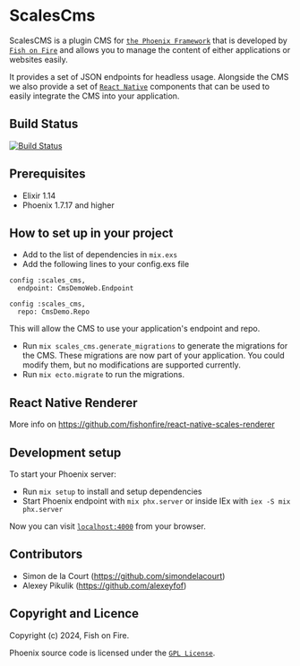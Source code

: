 # ScalesCms
ScalesCMS is a plugin CMS for [`the Phoenix Framework`](https://www.phoenixframework.org/) that is developed by [`Fish on Fire`](https://fishonfire.nl)
and allows you to manage the content of either applications or websites easily.

It provides a set of JSON endpoints for headless usage. Alongside the CMS we also provide a set of
[`React Native`](https://reactnative.dev/) components that can be used to easily integrate the CMS into your application.

## Build Status
[![Build Status](https://fishonfire.semaphoreci.com/badges/scales_cms/branches/develop.svg?key=7946eb60-cfc0-4501-b4f6-ae33f17fe39b)](https://fishonfire.semaphoreci.com/projects/scales_cms)

## Prerequisites
- Elixir 1.14
- Phoenix 1.7.17 and higher

## How to set up in your project
- Add to the list of dependencies in `mix.exs`
- Add the following lines to your config.exs file
```
config :scales_cms,
  endpoint: CmsDemoWeb.Endpoint

config :scales_cms,
  repo: CmsDemo.Repo
```
This will allow the CMS to use your application's endpoint and repo.
- Run `mix scales_cms.generate_migrations` to generate the migrations for the CMS. These migrations
are now part of your application. You could modify them, but no modifications are supported currently.
- Run `mix ecto.migrate` to run the migrations.

## React Native Renderer
More info on https://github.com/fishonfire/react-native-scales-renderer

## Development setup
To start your Phoenix server:

  * Run `mix setup` to install and setup dependencies
  * Start Phoenix endpoint with `mix phx.server` or inside IEx with `iex -S mix phx.server`

Now you can visit [`localhost:4000`](http://localhost:4000) from your browser.

## Contributors
- Simon de la Court (https://github.com/simondelacourt)
- Alexey Pikulik (https://github.com/alexeyfof)

## Copyright and Licence
Copyright (c) 2024, Fish on Fire.

Phoenix source code is licensed under the [`GPL License`](https://github.com/fishonfire/scales_cms/blob/develop/LICENSE).
